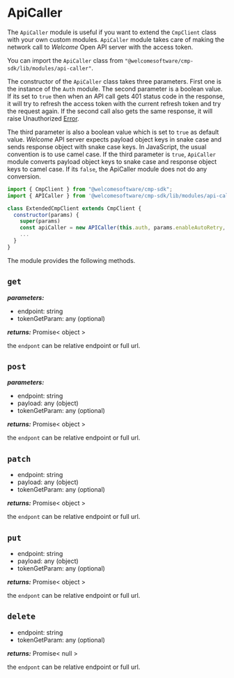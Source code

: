 # ApiCaller

The `ApiCaller` module is useful if you want to extend the `CmpClient` class with your own custom modules. `ApiCaller` module takes care of making the network call to _Welcome_ Open API server with the access token.

You can import the `ApiCaller` class from `"@welcomesoftware/cmp-sdk/lib/modules/api-caller"`.

The constructor of the `ApiCaller` class takes three parameters. First one is the instance of the `Auth` module. The second parameter is a boolean value. If its set to `true` then when an API call gets 401 status code in the response, it will try to refresh the access token with the current refresh token and try the request again. If the second call also gets the same response, it will raise Unauthorized [Error](../errors/README.md).

The third parameter is also a boolean value which is set to `true` as default value. _Welcome_ API server expects payload object keys in snake case and sends response object with snake case keys. In JavaScript, the usual convention is to use camel case. If the third parameter is `true`, `ApiCaller` module converts payload object keys to snake case and response object keys to camel case. If its `false`, the ApiCaller module does not do any conversion.

```javascript
import { CmpClient } from "@welcomesoftware/cmp-sdk";
import { APICaller } from '@welcomesoftware/cmp-sdk/lib/modules/api-caller';

class ExtendedCmpClient extends CmpClient {
  constructor(params) {
    super(params)
    const apiCaller = new APICaller(this.auth, params.enableAutoRetry, false);
    ...
  }
}
```

The module provides the following methods.

## `get`

**_parameters:_**

- endpoint: string
- tokenGetParam: any (optional)

**_returns:_** Promise< object >

the `endpont` can be relative endpoint or full url.

## `post`

**_parameters:_**

- endpoint: string
- payload: any (object)
- tokenGetParam: any (optional)

**_returns:_** Promise< object >

the `endpont` can be relative endpoint or full url.


## `patch`

- endpoint: string
- payload: any (object)
- tokenGetParam: any (optional)

**_returns:_** Promise< object >

the `endpont` can be relative endpoint or full url.


## `put`

- endpoint: string
- payload: any (object)
- tokenGetParam: any (optional)

**_returns:_** Promise< object >

the `endpont` can be relative endpoint or full url.


## `delete`

- endpoint: string
- tokenGetParam: any (optional)

**_returns:_** Promise< null >

the `endpont` can be relative endpoint or full url.